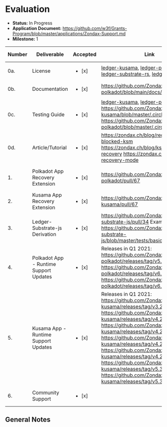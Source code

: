 # Evaluation

- **Status:** In Progress
- **Application Document:** https://github.com/w3f/Grants-Program/blob/master/applications/Zondax-Support.md
- **Milestone:** 1

| Number | Deliverable | Accepted | Link | Evaluation Notes |
| ------ | ----------- | -------- | ---- |----------------- |
| 0a. | License | <ul><li>[x] </li></ul> | [ledger-kusama](https://github.com/zondax/ledger-kusama/blob/master/LICENSE), [ledger-polkadot](https://github.com/zondax/ledger-polkadot/blob/master/LICENSE), [ledger-substrate-rs](https://github.com/zondax/ledger-substrate-rs/blob/master/LICENSE), [ledger-polkadot-js](https://github.com/zondax/ledger-polkadot-js/blob/master/LICENSE) | Apache 2.0
| 0b. | Documentation | <ul><li>[x] </li></ul> | https://github.com/Zondax/ledger-polkadot/blob/main/docs/APDUSPEC.md
| 0c. | Testing Guide | <ul><li>[x] </li></ul> | [ledger-kusama](https://github.com/Zondax/ledger-kusama/blob/master/docs/build.md), [ledger-polkadot](https://github.com/Zondax/ledger-polkadot/blob/master/docs/build.md), CI: https://github.com/Zondax/ledger-kusama/blob/master/.circleci/config.yml https://github.com/Zondax/ledger-polkadot/blob/master/.circleci/config.yml
| 0d. | Article/Tutorial | <ul><li>[x] </li></ul> | https://zondax.ch/blog/recover-blocked-ksm https://zondax.ch/blog/ksm-dot-recovery https://zondax.ch/blog/dot-recovery-mode
| 1. | Polkadot App Recovery Extension | <ul><li>[x] </li></ul> | https://github.com/Zondax/ledger-polkadot/pull/67 | Already developed in Feb 2021
| 2. | Kusama App Recovery Extension | <ul><li>[x] </li></ul> | https://github.com/Zondax/ledger-kusama/pull/67 | "
| 3. | Ledger-Substrate-js Derivation | <ul><li>[x] </li></ul> | https://github.com/Zondax/ledger-substrate-js/pull/34 Example: https://github.com/Zondax/ledger-substrate-js/blob/master/tests/basic.spec.js
| 4. | Polkadot App - Runtime Support Updates | <ul><li>[x] </li></ul> | Releases in Q1 2021: https://github.com/Zondax/ledger-polkadot/releases/tag/v5.26.2 https://github.com/Zondax/ledger-polkadot/releases/tag/v6.28.0 https://github.com/Zondax/ledger-polkadot/releases/tag/v6.28.1
| 5. | Kusama App - Runtime Support Updates | <ul><li>[x] </li></ul> | Releases in Q1 2021:  https://github.com/Zondax/ledger-kusama/releases/tag/v3.26.1 https://github.com/Zondax/ledger-kusama/releases/tag/v4.28.0 https://github.com/Zondax/ledger-kusama/releases/tag/v4.28.1 https://github.com/Zondax/ledger-kusama/releases/tag/v4.28.2 https://github.com/Zondax/ledger-kusama/releases/tag/v4.28.3 https://github.com/Zondax/ledger-kusama/releases/tag/v5.30.0 https://github.com/Zondax/ledger-kusama/releases/tag/v5.30.1
| 6. | Community Support | <ul><li>[x] </li></ul> |  | No support subdomain

## General Notes

